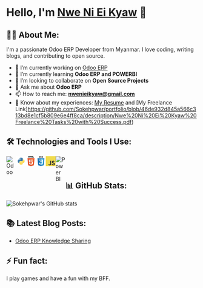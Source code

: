 # Hello, I'm [Nwe Ni Ei Kyaw](https://sokehpwarlay.blogspot.com/) 👋

## 👨‍💻 About Me:
I'm a passionate Odoo ERP Developer from Myanmar. I love coding, writing blogs, and contributing to open source.

- 🔭 I’m currently working on [Odoo ERP](https://github.com/Sokehpwar)
- 🌱 I’m currently learning **Odoo ERP and POWERBI**
- 👯 I’m looking to collaborate on **Open Source Projects**
- 💬 Ask me about **Odoo ERP**
- 📫 How to reach me: **nwenieikyaw@gmail.com**
- 📄 Know about my experiences: [My Resume](https://github.com/Sokehpwar/portfolio/blob/46de932d845a566c313bd8e1cf5b809e6e4ff8ca/assets/pdf/Resume_NweNiEiKyaw.pdf)
  and [My Freelance Link]https://github.com/Sokehpwar/portfolio/blob/46de932d845a566c313bd8e1cf5b809e6e4ff8ca/description/Nwe%20Ni%20Ei%20Kyaw%20Freelance%20Tasks%20with%20Success.pdf)

## 🛠️ Technologies and Tools I Use:

<img align="left" alt="Odoo" width="26px" src="https://upload.wikimedia.org/wikipedia/commons/f/f1/Odoo_logo.png" />
<img align="left" alt="Python" width="26px" src="https://raw.githubusercontent.com/github/explore/main/topics/python/python.png" />
<img align="left" alt="HTML5" width="26px" src="https://raw.githubusercontent.com/github/explore/main/topics/html/html.png" />
<img align="left" alt="CSS3" width="26px" src="https://raw.githubusercontent.com/github/explore/main/topics/css/css.png" />
<img align="left" alt="JavaScript" width="26px" src="https://raw.githubusercontent.com/github/explore/main/topics/javascript/javascript.png" />
<img align="left" alt="Power BI" width="26px" src="https://upload.wikimedia.org/wikipedia/commons/c/cf/New_Power_BI_Logo.svg" />

<br />
<br />

## 📊 GitHub Stats:

![Sokehpwar's GitHub stats](https://github.com/Sokehpwar)

## 📚 Latest Blog Posts:
- [Odoo ERP Knowledge Sharing](https://sokehpwarlay.blogspot.com/)

## ⚡ Fun fact:
I play games and have a fun with my BFF.
